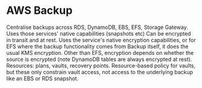 # AWS Backup

Centralise backups across RDS, DynamoDB, EBS, EFS, Storage Gateway. Uses those services' native capabilities (snapshots etc)
Can be encrypted in transit and at rest. Uses the service's native encryption capabilities, or for EFS where the backup functionality comes from Backup itself, it does the usual KMS encryption. Other than EFS, encryption depends on whether the source is encrypted (note DynamoDB tables are always encrypted at rest).
Resources: plans, vaults, recovery points.
Resource-based policy for vaults, but these only constrain vault access, not access to the underlying backup like an EBS or RDS snapshot.
